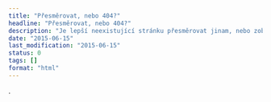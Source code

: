 ```yaml
---
title: "Přesměrovat, nebo 404?"
headline: "Přesměrovat, nebo 404?"
description: "Je lepší neexistující stránku přesměrovat jinam, nebo zobrazit chybu 404 – Nenalezeno?"
date: "2015-06-15"
last_modification: "2015-06-15"
status: 0
tags: []
format: "html"
---
```


.